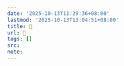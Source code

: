 ```yaml
---
date: '2025-10-13T11:29:36+08:00'
lastmod: '2025-10-13T13:04:51+08:00'
title: 󰢒
url: 󰢒
tags: []
src:
note:
---
```

